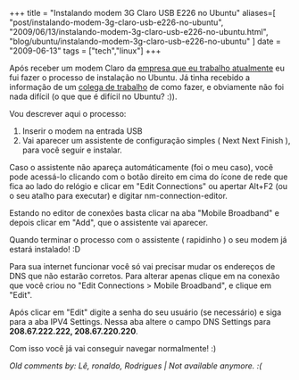 +++
title = "Instalando modem 3G Claro USB E226 no Ubuntu"
aliases=[
  "post/instalando-modem-3g-claro-usb-e226-no-ubuntu",
  "2009/06/13/instalando-modem-3g-claro-usb-e226-no-ubuntu.html",
  "blog/ubuntu/instalando-modem-3g-claro-usb-e226-no-ubuntu"
]
date = "2009-06-13"
tags = ["tech","linux"]
+++

Após receber um modem Claro da [empresa que eu trabalho atualmente](http://www.ikwa.com.br "Ikwa Orientação Profissional")
eu fui fazer o processo de instalação no Ubuntu. Já tinha recebido a
informação de um [colega de trabalho](http://github.com/mateuslinhares)
de como fazer, e obviamente não foi nada difícil (o que que é difícil
no Ubuntu? :)).

Vou descrever aqui o processo:

1. Inserir o modem na entrada USB
2. Vai aparecer um assistente de configuração simples ( Next Next Finish ), para você seguir e instalar.

Caso o assistente não apareça automáticamente (foi o meu caso), você
pode acessá-lo clicando com o botão direito em cima do ícone de rede
que fica ao lado do relógio e clicar em "Edit Connections" ou apertar
Alt+F2 (ou o seu atalho para executar) e digitar nm-connection-editor.

Estando no editor de conexões basta clicar na aba "Mobile Broadband" e
depois clicar em "Add", que o assistente vai aparecer.

Quando terminar o processo com o assistente ( rapidinho ) o seu modem
já estará instalado! :D

Para sua internet funcionar você só vai precisar mudar os endereços de
DNS que não estarão corretos. Para alterar apenas clique em na conexão
que você criou no "Edit Connections &gt; Mobile Broadband", e clique
em "Edit".

Após clicar em "Edit" digite a senha do seu usuário (se necessário)
e siga para a aba IPV4 Settings. Nessa aba altere o campo DNS Settings
para **208.67.222.222, 208.67.220.220**.

Com isso você já vai conseguir navegar normalmente! :)



_Old comments by: Lê, ronaldo, Rodrigues | Not available anymore. :(_
